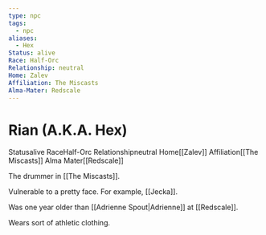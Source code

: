 ```yaml
---
type: npc
tags:
  - npc
aliases:
  - Hex
Status: alive
Race: Half-Orc
Relationship: neutral
Home: Zalev
Affiliation: The Miscasts
Alma-Mater: Redscale
---
```


# Rian (A.K.A. Hex)
<span class="dataview inline-field"><span class="inline-field-key">Status</span><span class="inline-field-value">alive</span></span>
<span class="dataview inline-field"><span class="inline-field-key">Race</span><span class="inline-field-value">Half-Orc</span></span>
<span class="dataview inline-field"><span class="inline-field-key">Relationship</span><span class="inline-field-value">neutral</span></span>
<span class="dataview inline-field"><span class="inline-field-key">Home</span><span class="inline-field-value">[[Zalev]]</span></span>
<span class="dataview inline-field"><span class="inline-field-key">Affiliation</span><span class="inline-field-value">[[The Miscasts]]</span></span>
<span class="dataview inline-field"><span class="inline-field-key">Alma Mater</span><span class="inline-field-value">[[Redscale]]</span></span>

The drummer in [[The Miscasts]]. 

Vulnerable to a pretty face. For example, [[Jecka]]. 

Was one year older than [[Adrienne Spout|Adrienne]] at [[Redscale]].

Wears sort of athletic clothing.